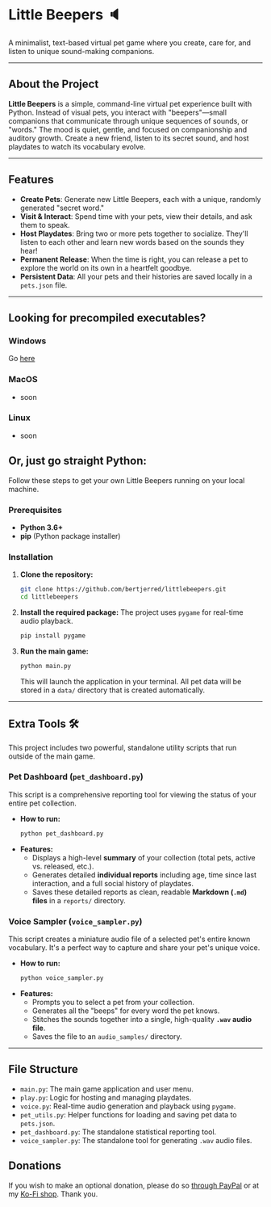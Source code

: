 # Little Beepers 🔈

A minimalist, text-based virtual pet game where you create, care for, and listen to unique sound-making companions.

---
## About the Project

**Little Beepers** is a simple, command-line virtual pet experience built with Python. Instead of visual pets, you interact with "beepers"—small companions that communicate through unique sequences of sounds, or "words." The mood is quiet, gentle, and focused on companionship and auditory growth. Create a new friend, listen to its secret sound, and host playdates to watch its vocabulary evolve.

---
## Features

* **Create Pets**: Generate new Little Beepers, each with a unique, randomly generated "secret word."
* **Visit & Interact**: Spend time with your pets, view their details, and ask them to speak.
* **Host Playdates**: Bring two or more pets together to socialize. They'll listen to each other and learn new words based on the sounds they hear!
* **Permanent Release**: When the time is right, you can release a pet to explore the world on its own in a heartfelt goodbye.
* **Persistent Data**: All your pets and their histories are saved locally in a `pets.json` file.

---
## Looking for precompiled executables?

### Windows
Go [here](https://github.com/bertjerred/littlebeepers/releases/tag/Windows)
### MacOS
* soon
### Linux
* soon

## Or, just go straight Python:

Follow these steps to get your own Little Beepers running on your local machine.

### **Prerequisites**

* **Python 3.6+**
* **pip** (Python package installer)

### **Installation**

1.  **Clone the repository:**
    ```sh
    git clone https://github.com/bertjerred/littlebeepers.git
    cd littlebeepers
    ```

2.  **Install the required package:**
    The project uses `pygame` for real-time audio playback.
    ```sh
    pip install pygame
    ```

3.  **Run the main game:**
    ```sh
    python main.py
    ```
    This will launch the application in your terminal. All pet data will be stored in a `data/` directory that is created automatically.

---
## Extra Tools 🛠️

This project includes two powerful, standalone utility scripts that run outside of the main game.

### **Pet Dashboard (`pet_dashboard.py`)**

This script is a comprehensive reporting tool for viewing the status of your entire pet collection.

* **How to run:**
    ```sh
    python pet_dashboard.py
    ```
* **Features:**
    * Displays a high-level **summary** of your collection (total pets, active vs. released, etc.).
    * Generates detailed **individual reports** including age, time since last interaction, and a full social history of playdates.
    * Saves these detailed reports as clean, readable **Markdown (`.md`) files** in a `reports/` directory.

### **Voice Sampler (`voice_sampler.py`)**

This script creates a miniature audio file of a selected pet's entire known vocabulary. It's a perfect way to capture and share your pet's unique voice.

* **How to run:**
    ```sh
    python voice_sampler.py
    ```
* **Features:**
    * Prompts you to select a pet from your collection.
    * Generates all the "beeps" for every word the pet knows.
    * Stitches the sounds together into a single, high-quality **`.wav` audio file**.
    * Saves the file to an `audio_samples/` directory.

---
## File Structure

* `main.py`: The main game application and user menu.
* `play.py`: Logic for hosting and managing playdates.
* `voice.py`: Real-time audio generation and playback using `pygame`.
* `pet_utils.py`: Helper functions for loading and saving pet data to `pets.json`.
* `pet_dashboard.py`: The standalone statistical reporting tool.
* `voice_sampler.py`: The standalone tool for generating `.wav` audio files.

## Donations
If you wish to make an optional donation, please do so [through PayPal](https://www.paypal.com/paypalme/bertjerred) or at my [Ko-Fi shop](https://ko-fi.com/bertjerred). Thank you.
